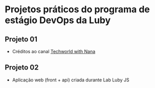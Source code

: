 # Projetos práticos do programa de estágio DevOps da Luby

## Projeto 01

- Créditos ao canal [Techworld with Nana](https://www.youtube.com/channel/UCdngmbVKX1Tgre699-XLlUA)

## Projeto 02

- Aplicação web (front + api) criada durante Lab Luby JS